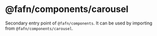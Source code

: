 # @fafn/components/carousel

Secondary entry point of `@fafn/components`. It can be used by importing from `@fafn/components/carousel`.
